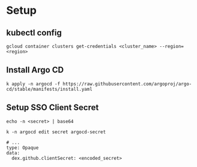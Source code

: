 # Setup
## kubectl config
```
gcloud container clusters get-credentials <cluster_name> --region=<region>
```

## Install Argo CD
```
k apply -n argocd -f https://raw.githubusercontent.com/argoproj/argo-cd/stable/manifests/install.yaml
```

## Setup SSO Client Secret
```
echo -n <secret> | base64
```
```
k -n argocd edit secret argocd-secret
```
```
# ...
type: Opaque
data:
  dex.github.clientSecret: <encoded_secret>

```


